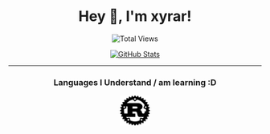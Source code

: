 <h1 align="center">Hey 👋, I'm xyrar!</h1>

<p align="center">
  <img src="https://komarev.com/ghpvc/?username=xyrar&label=Total%20Views&color=blueviolet&style=flat" alt="Total Views" />
</p>

<p align="center">
  <a href="https://github.com/xyrar">
    <img src="https://github-readme-stats.vercel.app/api?username=xyrar&show_icons=true&theme=tokyonight&hide_title=true&hide_border=true" alt="GitHub Stats" />
  </a>
</p>

---

<h3 align="center">Languages I Understand / am learning :D</h3>

<p align="center">
  <a href="https://www.rust-lang.org/">
    <img src="https://raw.githubusercontent.com/devicons/devicon/master/icons/rust/rust-original.svg" alt="rust" width="60" height="60"/>
  </a>
